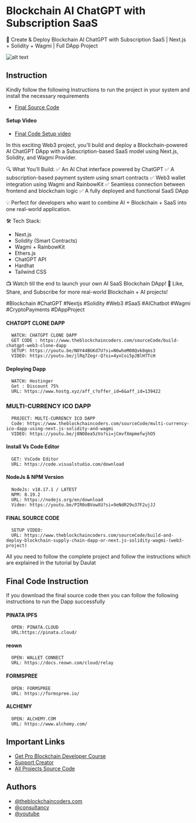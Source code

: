 # Blockchain AI ChatGPT with Subscription SaaS

🚀 Create & Deploy Blockchain AI ChatGPT with Subscription SaaS | Next.js + Solidity + Wagmi | Full DApp Project

![alt text](https://www.daulathussain.com/wp-content/uploads/2025/06/Create-Deploy-Blockchain-AI-ChatGPT-with-Subscription-SaaS-Next.js-Solidity-Wagmi-Full-DApp-Project.jpg)

## Instruction

Kindly follow the following Instructions to run the project in your system and install the necessary requirements

- [Final Source Code](https://www.theblockchaincoders.com/sourceCode/create-and-deploy-blockchain-ai-chatgpt-with-subscription-saas-or-next.js-+-solidity-+-wagmi-or-full-dapp-project)

#### Setup Video

- [Final Code Setup video]()

In this exciting Web3 project, you’ll build and deploy a Blockchain-powered AI ChatGPT DApp with a Subscription-based SaaS model using Next.js, Solidity, and Wagmi Provider.

🔍 What You’ll Build:
✅ An AI Chat interface powered by ChatGPT
✅ A subscription-based payment system using smart contracts
✅ Web3 wallet integration using Wagmi and RainbowKit
✅ Seamless connection between frontend and blockchain logic
✅ A fully deployed and functional SaaS DApp

💡 Perfect for developers who want to combine AI + Blockchain + SaaS into one real-world application.

🛠 Tech Stack:

- Next.js
- Solidity (Smart Contracts)
- Wagmi + RainbowKit
- Ethers.js
- ChatGPT API
- Hardhat
- Tailwind CSS

📺 Watch till the end to launch your own AI SaaS Blockchain DApp!
🔔 Like, Share, and Subscribe for more real-world Blockchain + AI projects!

#Blockchain #ChatGPT #Nextjs #Solidity #Web3 #SaaS #AIChatbot #Wagmi #CryptoPayments #DAppProject

#### CHATGPT CLONE DAPP

```
  WATCH: CHATGPT CLONE DAPP
  GET CODE : https://www.theblockchaincoders.com/sourceCode/build-chatgpt-web3-clone-dapp
  SETUP: https://youtu.be/NOY44BGKd7U?si=N6wheM08Qvk0qms3
  VIDEO: https://youtu.be/jlRq7Zegr-Q?si=4yxCoi5pJBlH7TcH
```

#### Deploying Dapp

```
  WATCH: Hostinger
  Get : Discount 75%
  URL: https://www.hostg.xyz/aff_c?offer_id=6&aff_id=139422
```

### MULTI-CURRENCY ICO DAPP

```
  PROJECT: MULTI-CURRENCY ICO DAPP
  Code: https://www.theblockchaincoders.com/sourceCode/multi-currency-ico-dapp-using-next.js-solidity-and-wagmi
  VIDEO: https://youtu.be/j8NO8ea5zVo?si=jCmvfXmpmefwjhO5
```

#### Install Vs Code Editor

```
  GET: VsCode Editor
  URL: https://code.visualstudio.com/download
```

#### NodeJs & NPM Version

```
  NodeJs: v18.17.1 / LATEST
  NPM: 8.19.2
  URL: https://nodejs.org/en/download
  Video: https://youtu.be/PIR0oBVowXU?si=9eNdR29u37F2ujJJ
```

#### FINAL SOURCE CODE

```
  SETUP VIDEO:
  URL: https://www.theblockchaincoders.com/sourceCode/build-and-deploy-blockchain-supply-chain-dapp-or-next.js-solidity-wagmi-(web3-project)
```

All you need to follow the complete project and follow the instructions which are explained in the tutorial by Daulat

## Final Code Instruction

If you download the final source code then you can follow the following instructions to run the Dapp successfully

#### PINATA IPFS

```
  OPEN: PINATA.CLOUD
  URL:https://pinata.cloud/
```

#### reown

```
  OPEN: WALLET CONNECT
  URL: https://docs.reown.com/cloud/relay
```

#### FORMSPREE

```
  OPEN: FORMSPREE
  URL: https://formspree.io/
```

#### ALCHEMY

```
  OPEN: ALCHEMY.COM
  URL: https://www.alchemy.com/
```

## Important Links

- [Get Pro Blockchain Developer Course](https://www.theblockchaincoders.com/pro-nft-marketplace)
- [Support Creator](https://bit.ly/Support-Creator)
- [All Projects Source Code](https://www.theblockchaincoders.com/SourceCode)

## Authors

- [@theblockchaincoders.com](https://www.theblockchaincoders.com/)
- [@consultancy](https://www.theblockchaincoders.com/consultancy)
- [@youtube](https://www.youtube.com/@daulathussain)
